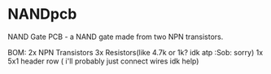 # NANDpcb

NAND Gate PCB - a NAND gate made from two NPN transistors. 

BOM:
2x NPN Transistors
3x Resistors(like 4.7k or 1k? idk atp :Sob: sorry)
1x 5x1 header row ( i'll probably just connect wires idk help)
